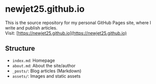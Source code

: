 # newjet25.github.io

This is the source repository for my personal GitHub Pages site, where I write and publish articles.  
Visit: [https://newjet25.github.io](https://newjet25.github.io)

## Structure

- `index.md`: Homepage
- `about.md`: About the site/author
- `_posts/`: Blog articles (Markdown)
- `assets/`: Images and static assets
